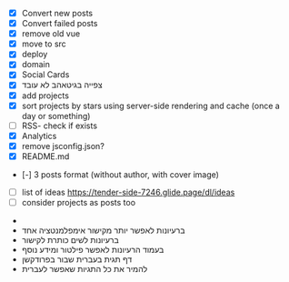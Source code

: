 - [x] Convert new posts
- [x] Convert failed posts
- [x] remove old vue
- [x] move to src
- [x] deploy
- [x] domain
- [x] Social Cards
- [x] צפייה בגיטאהב לא עובד
- [x] add projects
- [x] sort projects by stars using server-side rendering and cache (once a day or something)
- [ ] RSS- check if exists
- [x] Analytics
- [x] remove jsconfig.json?
- [x] README.md
- [-] 3 posts format (without author, with cover image)
- [ ] list of ideas https://tender-side-7246.glide.page/dl/ideas
- [ ] consider projects as posts too
-
- ברעיונות לאפשר יותר מקישור אימפלמנטציה אחד
- ברעיונות לשים כותרת לקישור
- בעמוד הרעיונות לאפשר פילטור ומידע נוסף
- דף תגית בעברית שבור בפרודקשן
- להמיר את כל התגיות שאפשר לעברית
